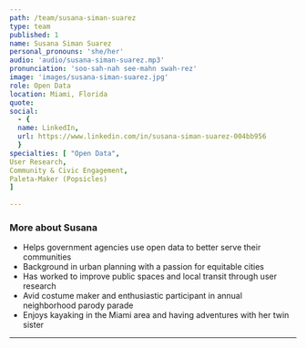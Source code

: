```yaml
---
path: /team/susana-siman-suarez
type: team
published: 1
name: Susana Siman Suarez
personal_pronouns: 'she/her'
audio: 'audio/susana-siman-suarez.mp3'
pronunciation: 'soo-sah-nah see-mahn swah-rez'
image: 'images/susana-siman-suarez.jpg'
role: Open Data
location: Miami, Florida
quote: 
social: 
  - {
  name: LinkedIn,
  url: https://www.linkedin.com/in/susana-siman-suarez-004bb956
  }
specialties: [ "Open Data",
User Research,
Community & Civic Engagement,
Paleta-Maker (Popsicles)
]
  
---
```


### More about Susana
* Helps government agencies use open data to better serve their communities
* Background in urban planning with a passion for equitable cities
* Has worked to improve public spaces and local transit through user research
* Avid costume maker and enthusiastic participant in annual neighborhood parody parade
* Enjoys kayaking in the Miami area and having adventures with her twin sister

-----------------------------------
